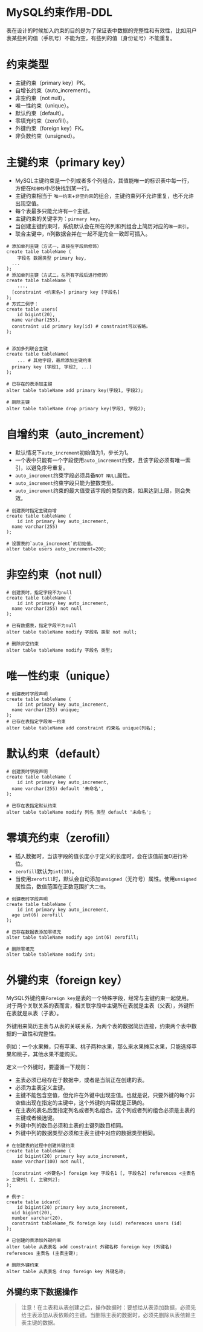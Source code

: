 # MySQL约束作用-DDL

表在设计的时候加入约束的目的是为了保证表中数据的完整性和有效性，比如用户表某些列的值（手机号）不能为空，有些列的值（身份证号）不能重复。



# 约束类型

- 主键约束（primary key）PK。
- 自增长约束（auto_increment）。
- 非空约束（not null）。
- 唯一性约束（unique）。
- 默认约束（default）。
- 零填充约束（zerofill）。
- 外键约束（foreign key）FK。
- 非负数约束（unsigned）。



# 主键约束（primary key）

- MySQL主键约束是一个列或者多个列组合，其值能唯一的标识表中每一行，方便在`RDBMS`中尽快找到某一行。
- 主键约束相当于 `唯一约束`+`非空约束`的组合，主键约束列不允许重复，也不允许出现空值。
- 每个表最多只能允许有`一个`主键。
- 主键约束的关键字为：`pirmary key`。
- 当创建主键约束时，系统默认会在所在的列和列组合上简历对应的`唯一索引`。
- 联合主键中，n列数据合并在一起不是完全一致即可插入。

```mysql
# 添加单列主键（方式一，直接在字段后修饰）
create table tableName (
	字段名 数据类型 primary key,
  ...
);
# 添加单列主键（方式二，在所有字段后进行修饰）
create table tableName (
	...,
  [constraint <约束名>] primary key [字段名]
);
# 方式二例子：
create table users(
	id bigint(20),
  name varchar(255),
  constraint uid primary key(id) # constraint可以省略。
);


# 添加多列联合主键
create table tableName(
	... # 其他字段，最后添加主键约束
  primary key (字段1, 字段2, ...)
);

# 已存在的表添加主键
alter table tableName add primary key(字段1, 字段2);

# 删除主键
alter table tableName drop primary key(字段1, 字段2);

```



# 自增约束（auto_increment）

- 默认情况下`auto_increment`初始值为1，步长为1。
- 一个表中只能有一个字段使用`auto_increment`约束，且该字段必须有唯一索引，以避免序号重复。
- `auto_increment`约束字段必须具备`NOT NULL`属性。
- `auto_increment`约束字段只能为整数类型。
- `auto_increment`约束的最大值受该字段的类型约束，如果达到上限，则会失效。

```mysql
# 创建表时指定主键自增
create table tableName (
	id int primary key auto_increment,
  name varchar(255)
);

# 设置表的`auto_increment`的初始值。
alter table users auto_increment=200;
```



# 非空约束（not null）

```mysql
# 创建表时，指定字段不为null
create table tableName (
	id int primary key auto_increment,
  name varchar(255) not null
);

# 已有数据表，指定字段不为null
alter table tableName modify 字段名 类型 not null;

# 删除非空约束
alter table tableName modify 字段名 类型;
```



# 唯一性约束（unique）

```mysql
# 创建表时字段声明
create table tableName (
	id int primary key auto_increment,
  name varchar(255) unique;
);
# 已存在表指定字段唯一约束
alter table tableName add constraint 约束名 unique(列名);
```



# 默认约束（default）

```mysql
# 创建表时字段声明
create table tableName (
	id int primary key auto_increment,
  name varchar(255) default '未命名',
);

# 已存在表指定默认约束
alter table tableName modify 列名 类型 default '未命名';
```



# 零填充约束（zerofill）

- 插入数据时，当该字段的值长度小于定义的长度时，会在该值前面0进行补位。
- `zerofill`默认为`int(10)`。
- 当使用`zerofill`时，默认会自动添加`unsigned`（无符号）属性。使用`unsigned`属性后，数值范围在正数范围扩大`二倍`。

```mysql
# 创建表时字段声明
create table tableName (
	id int primary key auto_increment,
  age int(6) zerofill
);

# 已存在数据表添加零填充
alter table tableName modify age int(6) zerofill;

# 删除零填充
alter table tableName modify int;
```



# 外键约束（foreign key）

MySQL外键约束`Foreign key`是表的一个特殊字段，经常与主键约束一起使用。对于两个关联关系的表而言，相关联字段中主键所在表就是主表（父表），外键所在表就是从表（子表）。

外键用来简历主表与从表的关联关系，为两个表的数据简历连接，约束两个表中数据的一致性和完整性。

例如：一个水果摊，只有苹果、桃子两种水果，那么来水果摊买水果，只能选择苹果和桃子，其他水果不能购买。

定义一个外键时，要遵循一下规则：

- 主表必须已经存在于数据中，或者是当前正在创建的表。
- 必须为主表定义主键。
- 主键不能包含空值，但允许在外键中出现空值。也就是说，只要外键的每个非空值出现在指定的主键中，这个外键的内容就是正确的。
- 在主表的表名后面指定列名或者列名组合。这个列或者列的组合必须是主表的主键或者候选键。
- 外键中列的数目必须和主表的主键列数目相同。
- 外键中列的数据类型必须和主表主键中对应的数据类型相同。

```mysql
# 在创建表的过程中创建外键约束
create table tableName (
	id bigint(20) primary key auto_increment,
  name varchar(100) not null,
  
  [constraint <外键名>] foreign key 字段名1 [, 字段名2] references <主表名> 主键列1 [, 主键列2];
);

# 例子：
create table idcard(
	id bigint(20) primary key auto_increment,
  uid bigint(20),
  number varchar(20),
  constraint tableName_fk foreign key (uid) references users (id)
);

# 已创建的表添加外键约束
alter table 从表表名 add constraint 外键名称 foreign key (外键名) references 主表名 (主表主键);

# 删除外键约束
alter table 从表表名 drop foreign key 外键名称;
```



## 外键约束下数据操作

> 注意！在主表和从表创建之后，操作数据时：要想给从表添加数据，必须先给主表添加从表依赖的主键。当删除主表的数据时，必须先删除从表依赖主表主键的数据。

